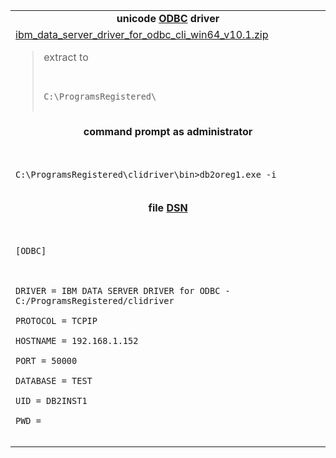 <table border='0'>

<tr><td align='center'>
<b>unicode <a href='http://en.wikipedia.org/wiki/ODBC'>ODBC</a> driver</b>
</td></tr>

<tr><td>
<a href='http://www.ibm.com/Search/?q=download+latest+ODBC+driver'>ibm_data_server_driver_for_odbc_cli_win64_v10.1.zip</a>
<blockquote>extract to<br>
<pre><code><br>
C:\ProgramsRegistered\<br>
</code></pre>
</td></tr></blockquote>

<tr><td align='center'>
<b>command prompt as administrator</b>
</td></tr>

<tr><td><pre><code><br>
C:\ProgramsRegistered\clidriver\bin&gt;db2oreg1.exe -i<br>
</code></pre></td></tr>

<tr><td align='center'>
<b>file <a href='http://en.wikipedia.org/wiki/Data_Source_Name'>DSN</a></b>
</td></tr>

<tr><td><pre><code><br>
[ODBC]<br>
<br>
DRIVER = IBM DATA SERVER DRIVER for ODBC - C:/ProgramsRegistered/clidriver<br>
PROTOCOL = TCPIP<br>
HOSTNAME = 192.168.1.152<br>
PORT = 50000<br>
DATABASE = TEST<br>
UID = DB2INST1<br>
PWD =<br>
</code></pre></td></tr>

</table>